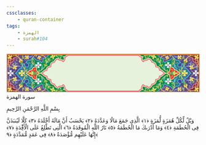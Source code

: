 ```yaml
---
cssclasses:
    - quran-container
tags:
    - الهمزة
    - surah#104
---
```

<div class="quran-container">
<span class="second-border"></span>
<span class="border"></span>
<div class="head-container">
<img src="https://raw.githubusercontent.com/LORDyyyyy/obsidian-the_quran_vault/main/The%20Quran%20Vault/src/webview/surah_head.png" height=100>
<div class="surah-name">
<span class="surah-name-fnt">سورة الهمزة</span>
</div>
</div>
<div class="quran-content">
<div class="name-of-god"> <p> بِسْمِ اللَّهِ الرَّحْمَنِ الرَّحِيمِ </p></div>
<p>
<span class="sign" id="f1">وَيْلٌ لِّكُلِّ هُمَزَةٍ لُّمَزَةٍ <span>﴿</span>١<span>﴾</span></span>
<span class="sign" id="f2">الَّذِى جَمَعَ مَالًا وَعَدَّدَهُ <span>﴿</span>٢<span>﴾</span></span>
<span class="sign" id="f3">يَحْسَبُ أَنَّ مَالَهُ أَخْلَدَهُ <span>﴿</span>٣<span>﴾</span></span>
<span class="sign" id="f4">كَلَّا لَيُنبَذَنَّ فِى الْحُطَمَةِ <span>﴿</span>٤<span>﴾</span></span>
<span class="sign" id="f5">وَمَا أَدْرَىكَ مَا الْحُطَمَةُ <span>﴿</span>٥<span>﴾</span></span>
<span class="sign" id="f6">نَارُ اللَّهِ الْمُوقَدَةُ <span>﴿</span>٦<span>﴾</span></span>
<span class="sign" id="f7">الَّتِى تَطَّلِعُ عَلَى الْأَفِْٔدَةِ <span>﴿</span>٧<span>﴾</span></span>
<span class="sign" id="f8">إِنَّهَا عَلَيْهِم مُّؤْصَدَةٌ <span>﴿</span>٨<span>﴾</span></span>
<span class="sign" id="f9">فِى عَمَدٍ مُّمَدَّدَةٍ <span>﴿</span>٩<span>﴾</span></span>

</p>
</div>
<span class="border" style="margin-top:25px;"></span>
<span class="second-border-bottom"></span>
</div>
